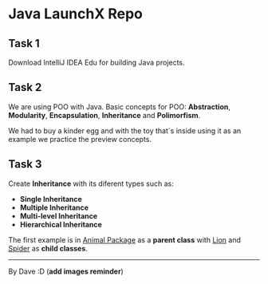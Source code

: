 # Java LaunchX Repo

## Task 1
Download IntelliJ IDEA Edu for building Java projects.

## Task 2
We are using POO with Java. Basic concepts for POO: **Abstraction**, **Modularity**, **Encapsulation**, **Inheritance** and **Polimorfism**.

We had to buy a kinder egg and with the toy that`s inside using it as an example we practice the preview concepts.

## Task 3
Create **Inheritance** with its diferent types such as: 
 - **Single Inheritance**
 - **Multiple Inheritance**
 - **Multi-level Inheritance**
 - **Hierarchical Inheritance**

The first example is in [Animal Package](/src/Week_01/Animal/) as a **parent class** with [Lion](/src/Week_01/Animal/Lion.java) and [Spider](/src/Week_01/Animal/Spider.java) as **child classes**.

***

By Dave :D (**add images reminder**)
